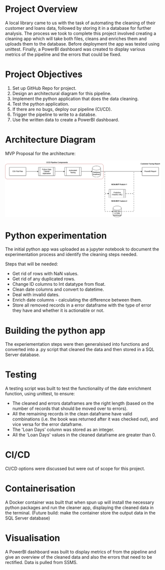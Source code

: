 # Project Overview
A local library came to us with the task of automating the cleaning of their customer and loans data, followed by storing it in a database for further analysis. The process we took to complete this project involved creating a cleaning app which will take both files, cleans and enriches them and uploads them to the database. Before deployment the app was tested using unittest. Finally, a PowerBI dashboard was created to display various metrics of the pipeline and the errors that could be fixed.

# Project Objectives

1. Set up GitHub Repo for project.
2. Design an architectural diagram for this pipeline.
3. Implement the python application that does the data cleaning.
4. Test the python application.
5. If there are no bugs, deploy our pipeline (CI/CD).
6. Trigger the pipeline to write to a databse.
7. Use the written data to create a PowerBI dashboard.

# Architecture Diagram

MVP Proposal for the architecture:

![Image](POC_architecture.drawio.png)

# Python experimentation

The initial python app was uploaded as a jupyter notebook to document the experimentation process and identify the cleaning steps needed.

Steps that will be needed:
- Get rid of rows with NaN values.
- Get rid of any duplicated rows.
- Change ID columns to Int datatype from float.
- Clean date columns and convert to datetime.
- Deal with invalid dates.
- Enrich date columns - calculating the difference between them.
- Store all removed records in a error dataframe with the type of error they have and whether it is actionable or not.

# Building the python app

The experiementation steps were then generalsised into functions and converted into a .py script that cleaned the data and then stored in a SQL Server database.

# Testing
 
A testing script was built to test the functionality of the date enrichment function, using unittest, to ensure:

- The cleaned and errors dataframes are the right length (based on the number of records that should be moved over to errors).
- All the remaining records in the clean dataframe have valid combinations (i.e. the book was returned after it was checked out), and vice versa for the error dataframe.
- The 'Loan Days' column was stored as an integer.
- All the 'Loan Days' values in the cleaned dataframe are greater than 0.

# CI/CD

CI/CD options were discussed but were out of scope for this project.

# Containerisation 

A Docker container was built that when spun up will install the necessary python packages and run the cleaner app, displaying the cleaned data in the terminal. (Future build: make the container store the output data in the SQL Server database)

# Visualisation

A PowerBI dashboard was built to display metrics of from the pipeline and give an overview of the cleaned data and also the errors that need to be rectified. Data is pulled from SSMS.